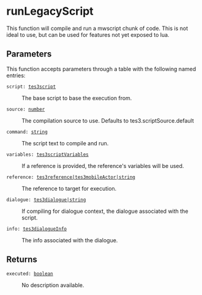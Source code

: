 # runLegacyScript

This function will compile and run a mwscript chunk of code. This is not ideal to use, but can be used for features not yet exposed to lua.

## Parameters

This function accepts parameters through a table with the following named entries:

<dl class="describe">
<dt><code class="descname">script: <a href="https://mwse.readthedocs.io/en/latest/lua/type/tes3script.html">tes3script</a></code></dt>
<dd>

The base script to base the execution from.

</dd>
<dt><code class="descname">source: <a href="https://mwse.readthedocs.io/en/latest/lua/type/number.html">number</a></code></dt>
<dd>

The compilation source to use. Defaults to tes3.scriptSource.default

</dd>
<dt><code class="descname">command: <a href="https://mwse.readthedocs.io/en/latest/lua/type/string.html">string</a></code></dt>
<dd>

The script text to compile and run.

</dd>
<dt><code class="descname">variables: <a href="https://mwse.readthedocs.io/en/latest/lua/type/tes3scriptVariables.html">tes3scriptVariables</a></code></dt>
<dd>

If a reference is provided, the reference's variables will be used.

</dd>
<dt><code class="descname">reference: <a href="https://mwse.readthedocs.io/en/latest/lua/type/tes3reference|tes3mobileActor|string.html">tes3reference|tes3mobileActor|string</a></code></dt>
<dd>

The reference to target for execution.

</dd>
<dt><code class="descname">dialogue: <a href="https://mwse.readthedocs.io/en/latest/lua/type/tes3dialogue|string.html">tes3dialogue|string</a></code></dt>
<dd>

If compiling for dialogue context, the dialogue associated with the script.

</dd>
<dt><code class="descname">info: <a href="https://mwse.readthedocs.io/en/latest/lua/type/tes3dialogueInfo.html">tes3dialogueInfo</a></code></dt>
<dd>

The info associated with the dialogue.

</dd>
</dl>

## Returns

<dl class="describe">
<dt><code class="descname">executed: <a href="https://mwse.readthedocs.io/en/latest/lua/type/boolean.html">boolean</a></code></dt>
<dd>

No description available.

</dd>
</dl>
